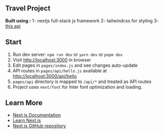 ## Travel Project
**Built using :**
1- nextjs full-stack js framework
2- tailwindcss for styling
3- [this api](http://fake-uapi-search-microservice.ew.r.appspot.com)

## Start

1.  Run dev server: `npm run dev` or `yarn dev` or `pnpm dev`
2.  Visit [http://localhost:3000](http://localhost:3000/) in browser
3.  Edit pages in `pages/index.js` and see changes auto-update
4.  API routes in `pages/api/hello.js` available at [http://localhost:3000/api/hello](http://localhost:3000/api/hello)
5.  `pages/api` directory is mapped to `/api/*` and treated as API routes
6.  Project uses `next/font` for Inter font optimization and loading.

## Learn More

-   [Next.js Documentation](https://nextjs.org/docs)
-   [Learn Next.js](https://nextjs.org/learn)
-   [Next.js GitHub repository](https://github.com/vercel/next.js/)